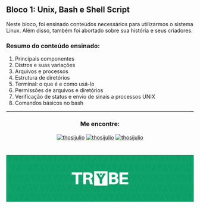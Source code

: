 ## Bloco 1: Unix, Bash e Shell Script

Neste bloco, foi ensinado conteúdos necessários para utilizarmos o sistema Linux. Além disso, também foi abortado sobre sua história e seus criadores.

### Resumo do conteúdo ensinado:

1. Principais componentes
2. Distros e suas variações
3. Arquivos e processos
4. Estrutura de diretórios
5. Terminal: o que é e como usá-lo
6. Permissões de arquivos e diretórios
7. Verificação de status e envio de sinais a processos UNIX
8. Comandos básicos no bash

---

<h3 align=center>Me encontre:</h3>

<p align=center>
<a href="https://www.linkedin.com/in/thosijulio/" target="blank"><img align="center" src="https://cdn.jsdelivr.net/npm/simple-icons@3.0.1/icons/linkedin.svg" alt="thosijulio" height="20" width="20" /></a>
<a href="https://www.github.com/thosijulio/" target="blank"><img align="center" src="https://cdn.jsdelivr.net/npm/simple-icons@3.0.1/icons/github.svg" alt="thosijulio" height="20" width="20" /></a>
<a href="https://www.instagram.com/thosijulio" target="blank"><img align="center" src="https://cdn.jsdelivr.net/npm/simple-icons@3.0.1/icons/instagram.svg" alt="thosijulio" height="20" width="20" /></a>
 </p>
 
 <h1 align="center">
    <img alt="Trybe" src="https://github.com/thosijulio/trybe-exercises/blob/main/trybe_logo.jpeg" />
</h1>
